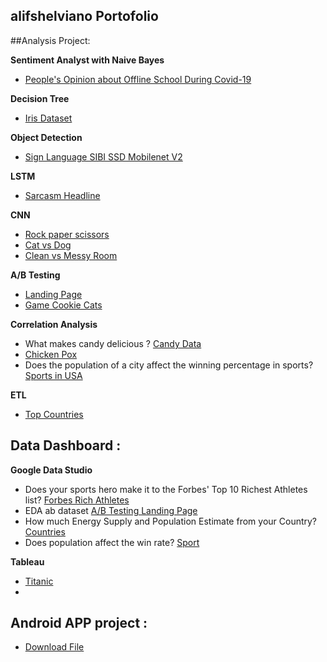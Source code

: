 ## alifshelviano Portofolio


##Analysis Project:

**Sentiment Analyst with Naive Bayes** 

- [People's Opinion about Offline School During Covid-19](https://github.com/alifshelviano/Sentimen_analysis-PTM-Covid)

**Decision Tree** 

- [Iris Dataset](https://github.com/alifshelviano/Machine-Learning/blob/master/Iris%20Decision%20Tree/Sklearn_Decission_Tree.ipynb)

**Object Detection**

- [Sign Language SIBI SSD Mobilenet V2](https://github.com/alifshelviano/Machine-Learning/tree/master/SIBI)

**LSTM**
- [Sarcasm Headline](https://github.com/alifshelviano/Machine-Learning/blob/master/Sarcasm%20LSTM/Sarcasm%20LTSM.ipynb)

**CNN**
- [Rock paper scissors](https://github.com/alifshelviano/Machine-Learning/tree/master/Rock%20vs%20Paper%20vs%20Scissors)
- [Cat vs Dog](https://github.com/alifshelviano/Machine-Learning/blob/master/Dog%20vs%20Cat/Cat%20vs%20Dog.ipynb)
- [Clean vs Messy Room](https://github.com/alifshelviano/Machine-Learning/tree/master/Messy%20vs%20Clean%20Room)


**A/B Testing**

- [Landing Page](https://github.com/alifshelviano/landingpage)
- [Game Cookie Cats](https://github.com/alifshelviano/Machine-Learning/tree/master/B%20Testing%20with%20Cookie%20Cats)


**Correlation Analysis**

- What makes candy delicious ? [Candy Data](https://github.com/alifshelviano/Candy-Analysis)
- [Chicken Pox](https://github.com/alifshelviano/learndatasci/blob/master/Analysis%20Chicken%20pox%20.ipynb)
- Does the population of a city affect the winning percentage in sports?
[Sports in USA](https://github.com/alifshelviano/learndatasci/blob/master/Sports%20in%20USA.ipynb)

**ETL**

- [Top Countries](https://github.com/alifshelviano/learndatasci/blob/master/Top%205%20Countries%20over%20the%20last%205%20years.ipynb)

## Data Dashboard :

 **Google Data Studio**
 - Does your sports hero make it to the Forbes' Top 10 Richest Athletes list? [Forbes Rich Athletes](https://datastudio.google.com/u/0/reporting/c4314816-d60a-45c0-82ab-6f71b65ff192/page/p_w0umfl7xtc)
 - EDA ab dataset [A/B Testing Landing Page](https://datastudio.google.com/reporting/8809616c-848e-442b-9e94-a599b8f7d186)
 -  How much Energy Supply and Population Estimate from your Country? [Countries](https://datastudio.google.com/reporting/1e311d70-d89d-42a8-9ed4-f978f290e244)
 -  Does population affect the win rate? [Sport](https://datastudio.google.com/reporting/1254f76c-35df-45dc-9f1c-8c684d9877e1)

 **Tableau**

 - [Titanic](https://github.com/alifshelviano/titanic)
 -
 ## Android APP project :
 
 - <a href="deteksiSIBI.apk" download="download">Download File</a>

